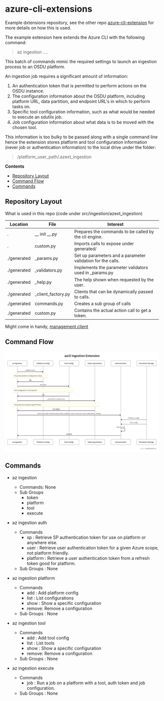 # azure-cli-extensions


Example dxtensions repository, see the other repo [azure-cli-extension](https://github.com/grecoe/azure-cli-extension) for more details on how this is used.


The example extension here extends the Azure CLI with the following command:

> az ingestion ....

This batch of commands mimic the required settings to launch an ingestion process to an OSDU platform. 

An ingestion job requires a significant amount of information:

1. An authentication token that is permitted to perform actions on the OSDU instance.
2. The configuration information about the OSDU platform, including platform URL, data partition, and endpoint URL's in which to perform tasks on. 
3. Specific tool configuration information, such as what would be needed to execute an sdutils job. 
4. Job configuration information about what data is to be moved with the chosen tool. 

This information is too bulky to be passed along with a single command line hence the extension stores platform and tool configuration information (never job or authentication information) to the local drive under the folder:

> /platform_user_path/.azext_ingestion

<b>Contents</b>
- [Repository Layout](#repository-layout)
- [Command Flow](#command-flow)
- [Commands](#commands)


## Repository Layout

What is used in this repo (code under src/ingestion/azext_ingestion)

|Location|File|Interest|
|---|----|----|
|.|__ init __.py|Prepares the commands to be called by the cli engine.|
|.|custom.py|Imports calls to expose under generated/|
|./generated|_params.py|Set up parameters and a parameter validation for the calls.|
|./generated|_validators.py|Implements the parameter validators used in _params.py|
|./generated|_help.py|The help shown when requested by the user.|
|./generated|_client_factory.py|Clients that can be dynamically passed to calls.|
|./generated|commands.py|Creates a sub group of calls|
|./generated|custom.py|Contains the actual action call to get a token.|


Might come in handy, [management client](https://github.com/Azure/azure-cli-extensions/blob/main/src/aks-preview/azext_aks_preview/_client_factory.py)

## Command Flow
![flow](./images/flow.jpg)

## Commands

- az ingestion 
    - Commands: None
    - Sub Groups
        - token
        - platform
        - tool
        - execute

- az ingestion auth
    - Commands
        - sp : Retrieve SP authentication token for use on platform or anywhere else.
        - user : Retrieve user authentication token for a given Azure scope, not platform friendly.
        - platform : Retrieve a user authentication token from a refresh token good for platform. 
    - Sub Groups : None

- az ingestion platform
    - Commands
        - add : Add platform config
        - list : List configurations
        - show : Show a specific configuration
        - remove: Remove a configuration
    - Sub Groups : None

- az ingestion tool
    - Commands
        - add : Add tool config
        - list : List tools
        - show : Show a specific configuration
        - remove: Remove a configuration
    - Sub Groups : None

- az ingestion execute
    - Commands
        - job : Run a job on a platform with a tool, auth token and job configuration.
    - Sub Groups : None
